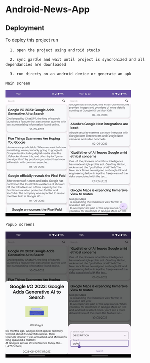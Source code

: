 # Android-News-App

## Deployment

To deploy this project run

```
  1. open the project using android studio
```

```
  2. sync gardle and wait until project is syncronized and all dependancies are downloaded
```
```
  3. run directy on an android device or generate an apk
```
```
Main screen
```
<img src="https://github.com/naderJb/Android-News-App/blob/main/images/1.jpg?raw=true" width="200" height="400" ><img src="https://github.com/naderJb/Android-News-App/blob/main/images/2.jpg?raw=true" width="200" height="400">

```
Popup screens
```
<img src="https://github.com/naderJb/Android-News-App/blob/main/images/3.jpg?raw=true" width="200" height="400" ><img src="https://github.com/naderJb/Android-News-App/blob/main/images/4.jpg?raw=true" width="200" height="400">
